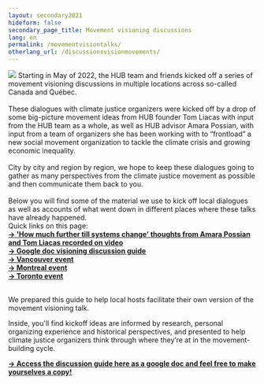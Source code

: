 ```yaml
---
layout: secondary2021
hideform: false
secondary_page_title: Movement visioning discussions
lang: en
permalink: /movementvisiontalks/
otherlang_url: /discussionsvisionmovements/
---
```

![](/media/howmuchfurtherheadsm.png)
Starting in May of 2022, the HUB team and friends kicked off a series of movement visioning discussions in multiple locations across so-called Canada and Québec.<br/><br/>These dialogues with climate justice organizers were kicked off by a drop of some big-picture movement ideas from HUB founder Tom Liacas with input from the HUB team as a whole, as well as HUB advisor Amara Possian, with input from a team of organizers she has been working with to “frontload” a new social movement organization to tackle the climate crisis and growing economic inequality. <br/><br/>City by city and region by region, we hope to keep these dialogues going to gather as many perspectives from the climate justice movement as possible and then communicate them back to you.<br/><br/>Below you will find some of the material we use to kick off local dialogues as well as accounts of what went down in different places where these talks have already happened.<br/>Quick links on this page:<br/>
**[→ 'How much further till systems change' thoughts from Amara Possian and Tom Liacas recorded on video](#video)<br/>
[→ Google doc visioning discussion guide](#guide)<br/>
[→ Vancouver event](#vancouver)<br/>
[→ Montreal event](#montreal)<br/>
[→ Toronto event](#toronto)**<br/>
<br/>
<a name="video"></a>

<a name="guide"></a>

We prepared this guide to help local hosts facilitate their own version of the movement visioning talk.

Inside, you'll find kickoff ideas are informed by research, personal organizing experience and historical perspectives, and presented to help climate justice organizers think through where they’re at in the movement-building cycle. 

**[→ Access the discussion guide here as a google doc and feel free to make yourselves a copy!](https://docs.google.com/document/d/1lRdAIXUYJgW4PmzbYRs8t2ZgPd7AcIPCVpWUcQIPvnw/edit#heading=h.vowe6359cnaw)**

<a name="vancouver"></a>

<a name="montreal"></a>

<a name="toronto"></a>